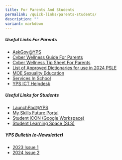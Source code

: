 ```yaml
---
title: For Parents And Students
permalink: /quick-links/parents-students/
description: ""
variant: markdown
---
```

##### **Useful Links For Parents**

* <a href="https://ask.gov.sg/yps" target="_blank">AskGov@YPS</a>
* <a href="https://file.for.edu.sg/yps-cw-safe-smart-online.pdf" target="_blank">Cyber Wellness Guide For Parents</a>
* <a href="https://file.for.edu.sg/yps-cw-tip-sheet.pdf" target="_blank">Cyber Wellness Tip Sheet For Parents</a>
* <a href="https://www.seab.gov.sg/docs/default-source/documents/list_of_dictionaries_for_examination.pdf" target="_blank">List of Approved Dictionaries for use in 2024 PSLE</a>
* [MOE Sexuality Education](/moe-sexuality-education)
* [Services In School](/about-us/services-in-school/school-attire/)
* <a href="https://go.gov.sg/ypshelpdesk" target="_blank">YPS ICT Helpdesk</a>

##### **Useful Links for Students**
* [LaunchPad@YPS](/announcements/yishun-primary-school/launchpad/)
* <a href="https://www.myskillsfuture.gov.sg/" target="_blank">My Skills Future Portal</a>
* <a href="https://workspace.google.com/dashboard" target="_blank">Student iCON (Google Workspace)</a>
* <a href="https://vle.learning.moe.edu.sg/login" target="_blank">Student Learning Space (SLS)</a>

##### **YPS Bulletin (e-Newsletter)**
* <a href="https://file.for.edu.sg/yps-bulletin-2023-1.pdf" target="_blank"> 2023 Issue 1</a>
* <a href="https://file.for.edu.sg/yps-bulletin-2024-2.pdf" target="_blank"> 2024 Issue 2</a>